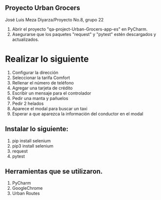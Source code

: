 ## Proyecto Urban Grocers 

José Luis Meza Diyarza/Proyecto No.8, grupo 22

1. Abrir el proyecto "qa-project-Urban-Grocers-app-es" en PyCharm.
2. Asegurarse que los paquetes "request" y "pytest" estén descargados y actualizados.

# Realizar lo siguiente

1. Configurar la dirección
2. Seleccionar la tarifa Comfort
3. Rellenar el número de teléfono
4. Agregar una tarjeta de crédito
5. Escribir un mensaje para el controlador
6. Pedir una manta y pañuelos
7. Pedir 2 helados
8. Aparece el modal para buscar un taxi
9. Esperar a que aparezca la información del conductor en el modal


## Instalar lo siguiente:
1. pip install selenium
2. pip3 install selenium
3. request
4. pytest
   
## Herramientas que se utilizaron.
1. PyCharm
2. GoogleChrome
3. Urban Routes